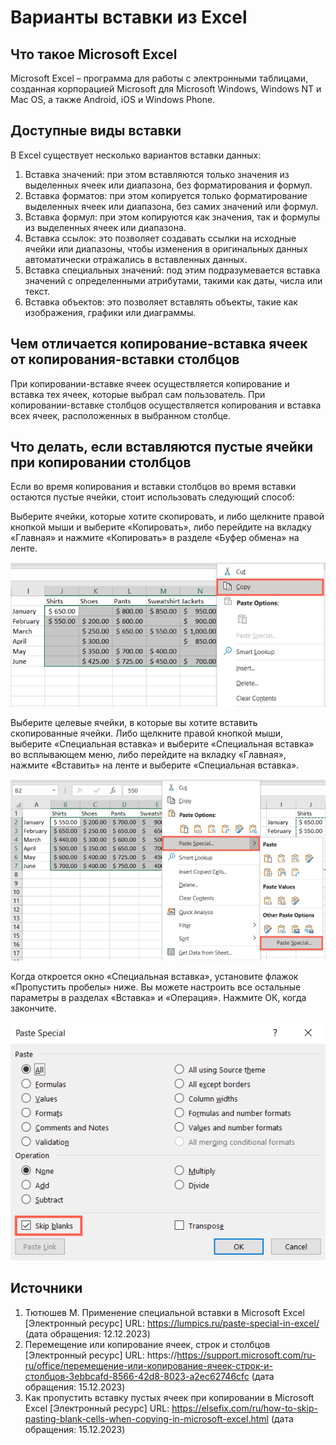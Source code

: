 ﻿# Варианты вставки из Excel

## Что такое Microsoft Excel

Microsoft Excel – программа для работы с электронными таблицами,
созданная корпорацией Microsoft для Microsoft Windows, Windows NT и Mac OS,
а также Android, iOS и Windows Phone.

## Доступные виды вставки

В Excel существует несколько вариантов вставки данных:

1. Вставка значений: при этом вставляются только значения из выделенных ячеек
или диапазона, без форматирования и формул.
2. Вставка форматов: при этом копируется только форматирование выделенных ячеек
или диапазона, без самих значений или формул.
3. Вставка формул: при этом копируются как значения,
так и формулы из выделенных ячеек или диапазона.
4. Вставка ссылок: это позволяет создавать ссылки на исходные ячейки
или диапазоны, чтобы изменения в оригинальных данных автоматически отражались
в вставленных данных.
5. Вставка специальных значений: под этим подразумевается вставка значений
с определенными атрибутами, такими как даты, числа или текст.
6. Вставка объектов: это позволяет вставлять объекты, такие как изображения,
графики или диаграммы.

## Чем отличается копирование-вставка ячеек от копирования-вставки столбцов

При копировании-вставке ячеек осуществляется копирование и вставка тех ячеек,
которые выбрал сам пользователь.
При копировании-вставке столбцов осуществляется копирования и вставка
всех ячеек, расположенных в выбранном столбце.

## Что делать, если вставляются пустые ячейки при копировании столбцов

Если во время копирования и вставки столбцов во время вставки остаются
пустые ячейки, стоит использовать следующий способ:

Выберите ячейки, которые хотите скопировать, и либо щелкните правой кнопкой мыши
и выберите «Копировать», либо перейдите на вкладку «Главная» и нажмите
«Копировать» в разделе «Буфер обмена» на ленте.

![Шаг первый](inserts-from-excel.assets/step-one.png)

Выберите целевые ячейки, в которые вы хотите вставить скопированные ячейки.
Либо щелкните правой кнопкой мыши, выберите «Специальная вставка»
и выберите «Специальная вставка» во всплывающем меню,
либо перейдите на вкладку «Главная», нажмите «Вставить» на ленте
и выберите «Специальная вставка».

![Шаг второй](inserts-from-excel.assets/step-two.png)

Когда откроется окно «Специальная вставка», установите флажок
«Пропустить пробелы» ниже.
Вы можете настроить все остальные параметры в разделах «Вставка» и «Операция».
Нажмите ОК, когда закончите.

![Шаг третий](inserts-from-excel.assets/step-three.png)

## Источники

1. Тютюшев М. Применение специальной вставки в Microsoft Excel [Электронный ресурс]
URL: https://lumpics.ru/paste-special-in-excel/ (дата обращения: 12.12.2023)
2. Перемещение или копирование ячеек, строк и столбцов [Электронный ресурс]
URL: https://https://support.microsoft.com/ru-ru/office/перемещение-или-копирование-ячеек-строк-и-столбцов-3ebbcafd-8566-42d8-8023-a2ec62746cfc
(дата обращения: 15.12.2023)
3. Как пропустить вставку пустых ячеек при копировании в Microsoft Excel
[Электронный ресурс] URL: https://elsefix.com/ru/how-to-skip-pasting-blank-cells-when-copying-in-microsoft-excel.html (дата обращения: 15.12.2023)
